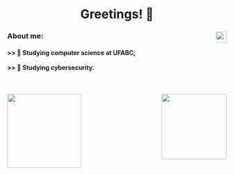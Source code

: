 <div align="center">
  <h1>Greetings! 🖖</h1>
</div>

<div align="left">
  <a href="https://www.linkedin.com/in/miguel-piva/" target="_blank"><img align="right" width="25px" src="https://raw.githubusercontent.com/peterthehan/peterthehan/master/assets/linkedin.svg" target="_blank"></a>
  <h3>
    About me:
  </h3>

  <h4>
    >> 📖 Studying computer science at UFABC;</br></br>
    >> 📕 Studying cybersecurity.
  </h4>
</div>

</br>
</br>

<div align="left">
  <a href="https://github.com/MiguelPiva">
  <img height="170em" src="https://github-readme-stats.vercel.app/api?username=MiguelPiva&show_icons=true&include_all_commits=true&count_private=true&rank_icon=github&theme=chartreuse-dark&"/>
  <img height="150em" align="right" src="https://github-readme-stats.vercel.app/api/top-langs/?username=MiguelPiva&layout=donut&langs_count=16&theme=chartreuse-dark"/>
</div>

</br>
</br>
